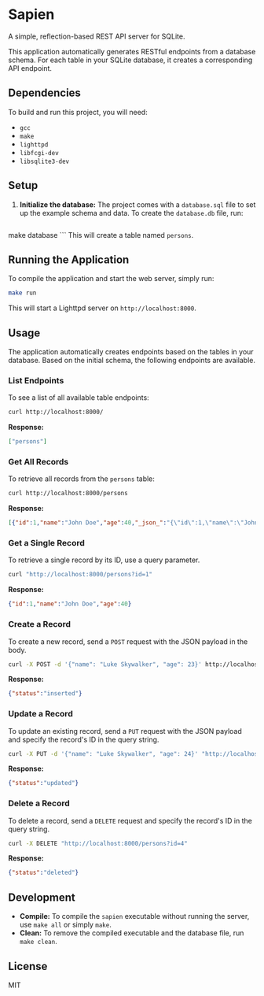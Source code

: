 # Sapien

A simple, reflection-based REST API server for SQLite.

This application  automatically generates RESTful endpoints from a database
schema. For each table in your SQLite database, it creates a corresponding API
endpoint.

## Dependencies

To build and run this project, you will need:
- `gcc`
- `make`
- `lighttpd`
- `libfcgi-dev`
- `libsqlite3-dev`

## Setup

1.  **Initialize the database:**
    The project comes with a `database.sql` file to set up the example schema
    and data. To create the `database.db` file, run:
    ```bash
make database
    ```
    This will create a table named `persons`.

## Running the Application

To compile the application and start the web server, simply run:
```bash
make run
```
This will start a Lighttpd server on `http://localhost:8000`.

## Usage

The application automatically creates endpoints based on the tables in your
database. Based on the initial schema, the following endpoints are available.

### List Endpoints

To see a list of all available table endpoints:

```bash
curl http://localhost:8000/
```

**Response:**
```json
["persons"]
```

### Get All Records

To retrieve all records from the `persons` table:

```bash
curl http://localhost:8000/persons
```

**Response:**
```json
[{"id":1,"name":"John Doe","age":40,"_json_":"{\"id\":1,\"name\":\"John Doe\",\"age\":40}"},{"id":3,"name":"Baby Yoda","age":1211,"_json_":"{\"id\":3,\"name\":\"Baby Yoda\",\"age\":1211}"}]
```

### Get a Single Record

To retrieve a single record by its ID, use a query parameter.

```bash
curl "http://localhost:8000/persons?id=1"
```

**Response:**
```json
{"id":1,"name":"John Doe","age":40}
```

### Create a Record

To create a new record, send a `POST` request with the JSON payload in the body.

```bash
curl -X POST -d '{"name": "Luke Skywalker", "age": 23}' http://localhost:8000/persons
```

**Response:**
```json
{"status":"inserted"}
```

### Update a Record

To update an existing record, send a `PUT` request with the JSON payload and
specify the record's ID in the query string.

```bash
curl -X PUT -d '{"name": "Luke Skywalker", "age": 24}' "http://localhost:8000/persons?id=4"
```

**Response:**
```json
{"status":"updated"}
```

### Delete a Record

To delete a record, send a `DELETE` request and specify the record's ID in the
query string.

```bash
curl -X DELETE "http://localhost:8000/persons?id=4"
```

**Response:**
```json
{"status":"deleted"}
```

## Development

-   **Compile:** To compile the `sapien` executable without running the server,
use `make all` or simply `make`.
-   **Clean:** To remove the compiled executable and the database file, run
`make clean`.

## License

MIT